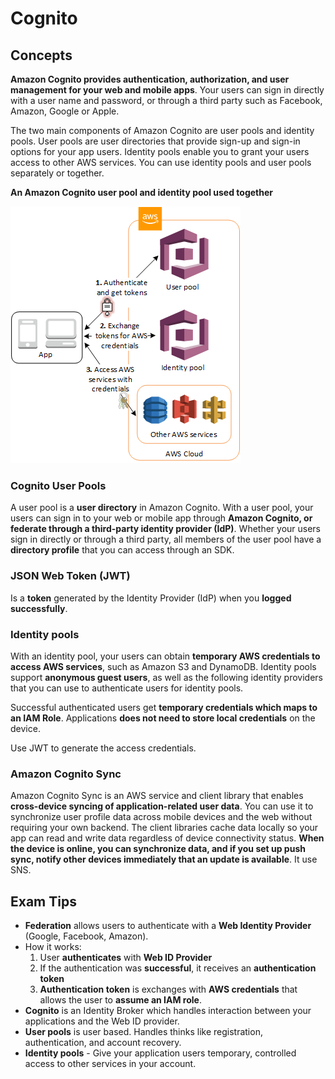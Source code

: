 # Cognito
## Concepts

**Amazon Cognito provides authentication, authorization, and user management for your web and mobile apps**. Your users can sign in directly with a user name and password, or through a third party such as Facebook, Amazon, Google or Apple.

The two main components of Amazon Cognito are user pools and identity pools. User pools are user directories that provide sign-up and sign-in options for your app users. Identity pools enable you to grant your users access to other AWS services. You can use identity pools and user pools separately or together.

**An Amazon Cognito user pool and identity pool used together**

![Cognito](./scenario-cup-cib2.png)

### Cognito User Pools

A user pool is a **user directory** in Amazon Cognito. With a user pool, your users can sign in to your web or mobile app through **Amazon Cognito, or federate through a third-party identity provider (IdP)**. Whether your users sign in directly or through a third party, all members of the user pool have a **directory profile** that you can access through an SDK.

### JSON Web Token (JWT)

Is a **token** generated by the Identity Provider (IdP) when you **logged successfully**.

### Identity pools

With an identity pool, your users can obtain **temporary AWS credentials to access AWS services**, such as Amazon S3 and DynamoDB. Identity pools support **anonymous guest users**, as well as the following identity providers that you can use to authenticate users for identity pools.

Successful authenticated users get **temporary credentials which maps to an IAM Role**. Applications **does not need to store local credentials** on the device. 

Use JWT to generate the access credentials.

### Amazon Cognito Sync

Amazon Cognito Sync is an AWS service and client library that enables **cross-device syncing of application-related user data**. You can use it to synchronize user profile data across mobile devices and the web without requiring your own backend. The client libraries cache data locally so your app can read and write data regardless of device connectivity status. **When the device is online, you can synchronize data, and if you set up push sync, notify other devices immediately that an update is available**. It use SNS.


## Exam Tips
* **Federation** allows users to authenticate with a **Web Identity Provider** (Google, Facebook, Amazon).
* How it works: 
    1. User **authenticates** with **Web ID Provider**
    2. If the authentication was **successful**, it receives an **authentication token**
    3. **Authentication token** is exchanges with **AWS credentials** that allows the user to **assume an IAM role**.
* **Cognito** is an Identity Broker which handles interaction between your applications and the Web ID provider.
* **User pools** is user based. Handles thinks like registration, authentication, and account recovery.
* **Identity pools** - Give your application users temporary, controlled access to other services in your account.